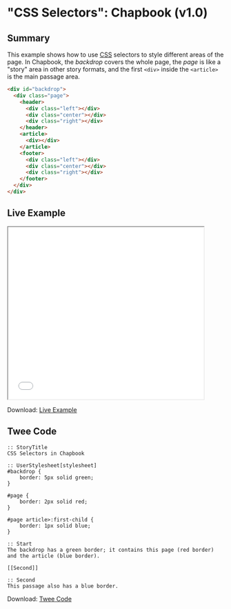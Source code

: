 # "CSS Selectors": Chapbook (v1.0)

## Summary

This example shows how to use [CSS](../../terms/terms_css.md) selectors to style different areas of the page. In Chapbook, the *backdrop* covers the whole page, the *page* is like a "story" area in other story formats, and the first `<div>` inside the `<article>` is the main passage area.

```html
<div id="backdrop">
  <div class="page">
    <header>
      <div class="left"></div>
      <div class="center"></div>
      <div class="right"></div>
    </header>
    <article>
      <div></div>
    </article>
    <footer>
      <div class="left"></div>
      <div class="center"></div>
      <div class="right"></div>
    </footer>
  </div>
</div>
```

## Live Example

<section>
<iframe src="chapbook_cssselectors_example.html" height=400 width=90%></iframe>

Download: <a href="chapbook_cssselectors_example.html" target="_blank">Live Example</a>
</section>

## Twee Code

```twee
:: StoryTitle
CSS Selectors in Chapbook

:: UserStylesheet[stylesheet]
#backdrop {
    border: 5px solid green;
}

#page {
    border: 2px solid red;
}

#page article>:first-child {
    border: 1px solid blue;
}

:: Start
The backdrop has a green border; it contains this page (red border) and the article (blue border).

[[Second]]

:: Second
This passage also has a blue border.

```

Download: <a href="chapbook_cssselectors_twee.txt" target="_blank">Twee Code</a>

